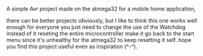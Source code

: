 A simple Avr project made on the atmega32 for a mobile home application,

there can be better projects obviously, but I like to think this one works well enough for everyone 
you just need to change the use of the Watchdog instead of it reseting the entire microcontroller make it go back to the start menu since it's unhealthy for the atmega32 to keep resetting it self.
hope you find this project useful even as inspiration (^-^).
